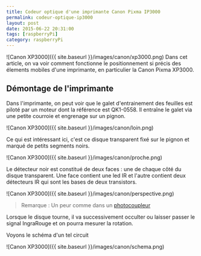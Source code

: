 ```yaml
---
title: Codeur optique d'une imprimante Canon Pixma IP3000 
permalink: codeur-optique-ip3000
layout: post
date: 2015-06-22 20:31:00
tags: [raspberryPi]
category: raspberryPi
---
```


![Canon XP3000]({{ site.baseurl }}/images/canon/xp3000.png)
Dans cet article, on va voir comment fonctionne le positionnement
si précis des élements mobiles d'une imprimante, en particulier 
la Canon Pixma XP3000.


## Démontage de l'imprimante

Dans l'imprimante, on peut voir que le galet d'entrainement des feuilles est
piloté par un moteur dont la référence est QK1-0558.
Il entraîne le galet via une petite courroie et engrenage sur un pignon.

![Canon XP3000]({{ site.baseurl }}/images/canon/loin.png)

Ce qui est intéressant ici, c'est ce disque transparent fixé sur le pignon et 
marqué de petits segments noirs.

![Canon XP3000]({{ site.baseurl }}/images/canon/proche.png)

Le détecteur noir est constitué de deux faces : une de chaque côté du disque 
transparent. Une face contient une led IR et l'autre contient deux détecteurs IR
qui sont les bases de deux transistors.

![Canon XP3000]({{ site.baseurl }}/images/canon/perspective.png)


> Remarque : Un peur comme dans un [photocoupleur](https://fr.wikipedia.org/wiki/Photocoupleur)

Lorsque le disque tourne, il va successivement occulter ou laisser passer le signal IngraRouge
et on pourra mesurer la rotation.

Voyons le schéma d'un tel circuit

![Canon XP3000]({{ site.baseurl }}/images/canon/schema.png)




